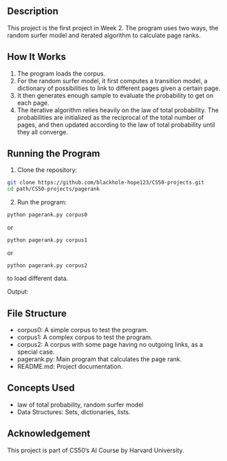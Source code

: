 ## Description

This project is the first project in Week 2. The program uses two ways, the random surfer model and iterated algorithm to calculate page ranks.

## How It Works

1.	The program loads the corpus.
2.	For the random surfer model, it first computes a transition model, a dictionary of possibilities to link to different pages given a certain page.
3.	It then generates enough sample to evaluate the probability to get on each page.
4.	The iterative algorithm relies heavily on the law of total probability. The probabilities are initialized as the reciprocal of the total number of pages, and then updated according to the law of total probability until they all converge.

## Running the Program

1.	Clone the repository:
```bash
git clone https://github.com/blackhole-hope123/CS50-projects.git
cd path/CS50-projects/pagerank
```

2.	Run the program:

```
python pagerank.py corpus0
```
or 
```
python pagerank.py corpus1
```
or
```
python pagerank.py corpus2
```
to load different data.

Output:


## File Structure

-	corpus0: A simple corpus to test the program.
-	corpus1: A complex corpus to test the program.
-	corpus2: A corpus with some page having no outgoing links, as a special case.
-	pagerank.py: Main program that calculates the page rank.
-	README.md: Project documentation.

## Concepts Used 
-	law of total probability, random surfer model
-	Data Structures: Sets, dictionaries, lists.

## Acknowledgement 
This project is part of CS50’s AI Course by Harvard University.
